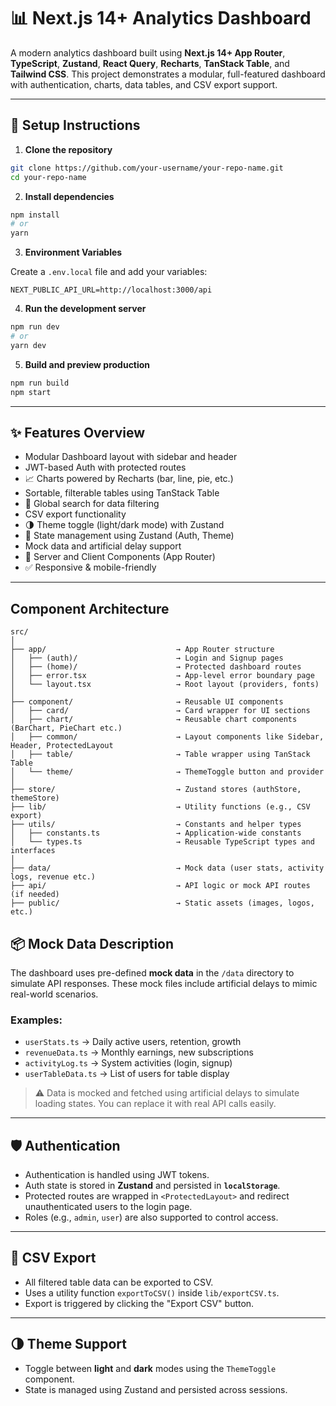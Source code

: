 # 📊 Next.js 14+ Analytics Dashboard

A modern analytics dashboard built using **Next.js 14+ App Router**, **TypeScript**, **Zustand**, **React Query**, **Recharts**, **TanStack Table**, and **Tailwind CSS**. This project demonstrates a modular, full-featured dashboard with authentication, charts, data tables, and CSV export support.

---

## 🚀 Setup Instructions

1. **Clone the repository**
```bash
git clone https://github.com/your-username/your-repo-name.git
cd your-repo-name
```

2. **Install dependencies**
```bash
npm install
# or
yarn
```

3. **Environment Variables**

Create a `.env.local` file and add your variables:

```env
NEXT_PUBLIC_API_URL=http://localhost:3000/api
```

4. **Run the development server**
```bash
npm run dev
# or
yarn dev
```

5. **Build and preview production**
```bash
npm run build
npm start
```

---

## ✨ Features Overview

-  Modular Dashboard layout with sidebar and header
-  JWT-based Auth with protected routes
- 📈 Charts powered by Recharts (bar, line, pie, etc.)
- Sortable, filterable tables using TanStack Table
- 🔎 Global search for data filtering
-  CSV export functionality
- 🌗 Theme toggle (light/dark mode) with Zustand
- 🧠 State management using Zustand (Auth, Theme)
-  Mock data and artificial delay support
- 🔁 Server and Client Components (App Router)
- ✅ Responsive & mobile-friendly

---

##  Component Architecture

```
src/
│
├── app/                             → App Router structure
│   ├── (auth)/                      → Login and Signup pages
│   ├── (home)/                      → Protected dashboard routes
│   ├── error.tsx                    → App-level error boundary page
│   └── layout.tsx                   → Root layout (providers, fonts)
│
├── component/                       → Reusable UI components
│   ├── card/                        → Card wrapper for UI sections
│   ├── chart/                       → Reusable chart components (BarChart, PieChart etc.)
│   ├── common/                      → Layout components like Sidebar, Header, ProtectedLayout
│   ├── table/                       → Table wrapper using TanStack Table
│   └── theme/                       → ThemeToggle button and provider
│
├── store/                           → Zustand stores (authStore, themeStore)
├── lib/                             → Utility functions (e.g., CSV export)
├── utils/                           → Constants and helper types
│   ├── constants.ts                 → Application-wide constants
│   └── types.ts                     → Reusable TypeScript types and interfaces
│
├── data/                            → Mock data (user stats, activity logs, revenue etc.)
├── api/                             → API logic or mock API routes (if needed)
├── public/                          → Static assets (images, logos, etc.)

```

## 📦 Mock Data Description

The dashboard uses pre-defined **mock data** in the `/data` directory to simulate API responses. These mock files include artificial delays to mimic real-world scenarios.

### Examples:

- `userStats.ts` → Daily active users, retention, growth
- `revenueData.ts` → Monthly earnings, new subscriptions
- `activityLog.ts` → System activities (login, signup)
- `userTableData.ts` → List of users for table display

> ⚠️ Data is mocked and fetched using artificial delays to simulate loading states. You can replace it with real API calls easily.

---

## 🛡️ Authentication

- Authentication is handled using JWT tokens.
- Auth state is stored in **Zustand** and persisted in **`localStorage`**.
- Protected routes are wrapped in `<ProtectedLayout>` and redirect unauthenticated users to the login page.
- Roles (e.g., `admin`, `user`) are also supported to control access.

---

## 📁 CSV Export

- All filtered table data can be exported to CSV.
- Uses a utility function `exportToCSV()` inside `lib/exportCSV.ts`.
- Export is triggered by clicking the "Export CSV" button.

---

## 🌗 Theme Support

- Toggle between **light** and **dark** modes using the `ThemeToggle` component.
- State is managed using Zustand and persisted across sessions.